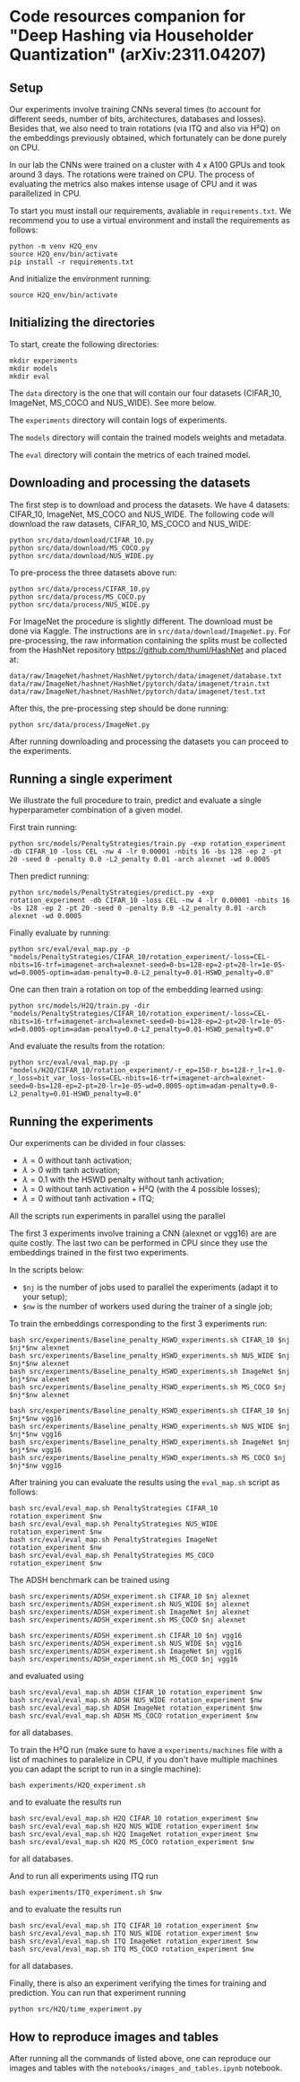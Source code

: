 # Code resources companion for "Deep Hashing via Householder Quantization" (arXiv:2311.04207)

## Setup

Our experiments involve training CNNs several times (to account for different seeds, number of bits, architectures, databases and losses). Besides that, we also need to train rotations (via ITQ and also via H²Q) on the embeddings previously obtained, which fortunately can be done purely on CPU.

In our lab the CNNs were trained on a cluster with 4 x A100 GPUs and took around 3 days. The rotations were trained on CPU. The process of evaluating the metrics also makes intense usage of CPU and it was parallelized in CPU.

To start you must install our requirements, avaliable in <code>requirements.txt</code>. We recommend you to use a virtual environment and install the requirements as follows:

```shell
python -m venv H2Q_env
source H2Q_env/bin/activate
pip install -r requirements.txt
```

And initialize the environment running:
```shell
source H2Q_env/bin/activate
```

## Initializing the directories

To start, create the following directories:
```shell
mkdir experiments
mkdir models
mkdir eval
```

The <code>data</code> directory is the one that will contain our four datasets (CIFAR_10, ImageNet, MS_COCO and NUS_WIDE). See more below.

The <code>experiments</code> directory will contain logs of experiments.

The <code>models</code> directory will contain the trained models weights and metadata.

The <code>eval</code> directory will contain the metrics of each trained model.


## Downloading and processing the datasets

The first step is to download and process the datasets. We have 4 datasets: CIFAR_10, ImageNet, MS_COCO and NUS_WIDE. The following code will download the raw datasets, CIFAR_10, MS_COCO and NUS_WIDE:
```shell
python src/data/download/CIFAR_10.py
python src/data/download/MS_COCO.py
python src/data/download/NUS_WIDE.py
```

To pre-process the three datasets above run:
```shell
python src/data/process/CIFAR_10.py
python src/data/process/MS_COCO.py
python src/data/process/NUS_WIDE.py
```

For ImageNet the procedure is slightly different. The download must be done via Kaggle. The instructions are in <code>src/data/download/ImageNet.py</code>.
For pre-processing, the raw information containing the splits must be collected from the HashNet repository https://github.com/thuml/HashNet and placed at:
```shell
data/raw/ImageNet/hashnet/HashNet/pytorch/data/imagenet/database.txt
data/raw/ImageNet/hashnet/HashNet/pytorch/data/imagenet/train.txt
data/raw/ImageNet/hashnet/HashNet/pytorch/data/imagenet/test.txt
```

After this, the pre-processing step should be done running:

```shell
python src/data/process/ImageNet.py
```

After running downloading and processing the datasets you can proceed to the experiments.

## Running a single experiment

We illustrate the full procedure to train, predict and evaluate a single hyperparameter combination of a given model.

First train running:
```shell
python src/models/PenaltyStrategies/train.py -exp rotation_experiment -db CIFAR_10 -loss CEL -nw 4 -lr 0.00001 -nbits 16 -bs 128 -ep 2 -pt 20 -seed 0 -penalty 0.0 -L2_penalty 0.01 -arch alexnet -wd 0.0005
```
Then predict running:
```shell
python src/models/PenaltyStrategies/predict.py -exp rotation_experiment -db CIFAR_10 -loss CEL -nw 4 -lr 0.00001 -nbits 16 -bs 128 -ep 2 -pt 20 -seed 0 -penalty 0.0 -L2_penalty 0.01 -arch alexnet -wd 0.0005
```
Finally evaluate by running:
```shell
python src/eval/eval_map.py -p "models/PenaltyStrategies/CIFAR_10/rotation_experiment/-loss=CEL-nbits=16-trf=imagenet-arch=alexnet-seed=0-bs=128-ep=2-pt=20-lr=1e-05-wd=0.0005-optim=adam-penalty=0.0-L2_penalty=0.01-HSWD_penalty=0.0"
```
One can then train a rotation on top of the embedding learned using:
```shell
python src/models/H2Q/train.py -dir "models/PenaltyStrategies/CIFAR_10/rotation_experiment/-loss=CEL-nbits=16-trf=imagenet-arch=alexnet-seed=0-bs=128-ep=2-pt=20-lr=1e-05-wd=0.0005-optim=adam-penalty=0.0-L2_penalty=0.01-HSWD_penalty=0.0"
```

And evaluate the results from the rotation:
```shell
python src/eval/eval_map.py -p "models/H2Q/CIFAR_10/rotation_experiment/-r_ep=150-r_bs=128-r_lr=1.0-r_loss=bit_var_loss-loss=CEL-nbits=16-trf=imagenet-arch=alexnet-seed=0-bs=128-ep=2-pt=20-lr=1e-05-wd=0.0005-optim=adam-penalty=0.0-L2_penalty=0.01-HSWD_penalty=0.0"
```

## Running the experiments

Our experiments can be divided in four classes:
- $\lambda = 0$ without tanh activation;
- $\lambda > 0$ with tanh activation;
- $\lambda = 0.1$ with the HSWD penalty without tanh activation;
- $\lambda = 0$ without tanh activation + H²Q (with the 4 possible losses);
- $\lambda = 0$ without tanh activation + ITQ;

All the scripts run experiments in parallel using the parallel

The first 3 experiments involve training a CNN (alexnet or vgg16) are are quite costly. The last two can be performed in CPU since they use the embeddings trained in the first two experiments.

In the scripts below:
- <code>$nj</code> is the number of jobs used to parallel the experiments (adapt it to your setup);
- <code>$nw</code> is the number of workers used during the trainer of a single job;

To train the embeddings corresponding to the first 3 experiments run:

```shell
bash src/experiments/Baseline_penalty_HSWD_experiments.sh CIFAR_10 $nj $nj*$nw alexnet
bash src/experiments/Baseline_penalty_HSWD_experiments.sh NUS_WIDE $nj $nj*$nw alexnet
bash src/experiments/Baseline_penalty_HSWD_experiments.sh ImageNet $nj $nj*$nw alexnet
bash src/experiments/Baseline_penalty_HSWD_experiments.sh MS_COCO $nj $nj*$nw alexnet

bash src/experiments/Baseline_penalty_HSWD_experiments.sh CIFAR_10 $nj $nj*$nw vgg16
bash src/experiments/Baseline_penalty_HSWD_experiments.sh NUS_WIDE $nj $nj*$nw vgg16
bash src/experiments/Baseline_penalty_HSWD_experiments.sh ImageNet $nj $nj*$nw vgg16
bash src/experiments/Baseline_penalty_HSWD_experiments.sh MS_COCO $nj $nj*$nw vgg16

```

After training you can evaluate the results using the <code>eval_map.sh</code> script as follows:
```shell
bash src/eval/eval_map.sh PenaltyStrategies CIFAR_10 rotation_experiment $nw
bash src/eval/eval_map.sh PenaltyStrategies NUS_WIDE rotation_experiment $nw
bash src/eval/eval_map.sh PenaltyStrategies ImageNet rotation_experiment $nw
bash src/eval/eval_map.sh PenaltyStrategies MS_COCO rotation_experiment $nw
```

The ADSH benchmark can be trained using
```shell
bash src/experiments/ADSH_experiment.sh CIFAR_10 $nj alexnet
bash src/experiments/ADSH_experiment.sh NUS_WIDE $nj alexnet
bash src/experiments/ADSH_experiment.sh ImageNet $nj alexnet
bash src/experiments/ADSH_experiment.sh MS_COCO $nj alexnet

bash src/experiments/ADSH_experiment.sh CIFAR_10 $nj vgg16
bash src/experiments/ADSH_experiment.sh NUS_WIDE $nj vgg16
bash src/experiments/ADSH_experiment.sh ImageNet $nj vgg16
bash src/experiments/ADSH_experiment.sh MS_COCO $nj vgg16
```
and evaluated using
```shell
bash src/eval/eval_map.sh ADSH CIFAR_10 rotation_experiment $nw
bash src/eval/eval_map.sh ADSH NUS_WIDE rotation_experiment $nw
bash src/eval/eval_map.sh ADSH ImageNet rotation_experiment $nw
bash src/eval/eval_map.sh ADSH MS_COCO rotation_experiment $nw
```
for all databases.

To train the H²Q run (make sure to have a <code>experiments/machines</code> file with a list of machines to paralelize in CPU, if you don't have multiple machines you can adapt the script to run in a single machine):
```shell
bash experiments/H2Q_experiment.sh
```
and to evaluate the results run
```shell
bash src/eval/eval_map.sh H2Q CIFAR_10 rotation_experiment $nw
bash src/eval/eval_map.sh H2Q NUS_WIDE rotation_experiment $nw
bash src/eval/eval_map.sh H2Q ImageNet rotation_experiment $nw
bash src/eval/eval_map.sh H2Q MS_COCO rotation_experiment $nw
```
for all databases.

And to run all experiments using ITQ run
```shell
bash experiments/ITQ_experiment.sh $nw
```
and to evaluate the results run
```shell
bash src/eval/eval_map.sh ITQ CIFAR_10 rotation_experiment $nw
bash src/eval/eval_map.sh ITQ NUS_WIDE rotation_experiment $nw
bash src/eval/eval_map.sh ITQ ImageNet rotation_experiment $nw
bash src/eval/eval_map.sh ITQ MS_COCO rotation_experiment $nw
```
for all databases.

Finally, there is also an experiment verifying the times for training and prediction. You can run that experiment running
```shell
python src/H2Q/time_experiment.py
```

## How to reproduce images and tables

After running all the commands of listed above, one can reproduce our images and tables with the <code>notebooks/images_and_tables.ipynb</code> notebook.
